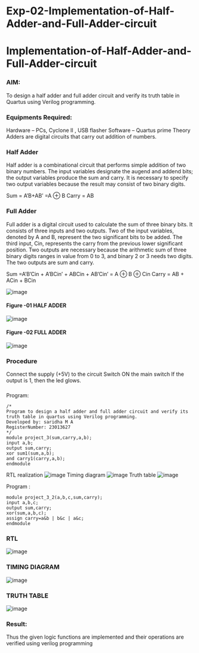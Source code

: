# Exp-02-Implementation-of-Half-Adder-and-Full-Adder-circuit

# Implementation-of-Half-Adder-and-Full-Adder-circuit
### AIM:
To design a half adder and full adder circuit and verify its truth table in Quartus using Verilog programming.

### Equipments Required:
Hardware – PCs, Cyclone II , USB flasher
Software – Quartus prime
Theory
Adders are digital circuits that carry out addition of numbers.

### Half Adder
Half adder is a combinational circuit that performs simple addition of two binary numbers. The input variables designate the augend and addend bits; the output variables produce the sum and carry. It is necessary to specify two output variables because the result may consist of two binary digits.

Sum = A’B+AB’ =A ⊕ B Carry = AB

### Full Adder
Full adder is a digital circuit used to calculate the sum of three binary bits. It consists of three inputs and two outputs. Two of the input variables, denoted by A and B, represent the two significant bits to be added. The third input, Cin, represents the carry from the previous lower significant position. Two outputs are necessary because the arithmetic sum of three binary digits ranges in value from 0 to 3, and binary 2 or 3 needs two digits. The two outputs are sum and carry.

Sum =A’B’Cin + A’BCin’ + ABCin + AB’Cin’ = A ⊕ B ⊕ Cin Carry = AB + ACin + BCin

 ![image](https://user-images.githubusercontent.com/36288975/163552156-a13e5a56-c638-4110-97d9-8896907c8d25.png)

#### Figure -01 HALF ADDER 


![image](https://user-images.githubusercontent.com/36288975/163552057-b3547877-6d07-45b4-b7e0-bcfebfad9e1d.png)

#### Figure -02 FULL ADDER 
![image](https://github.com/sandhiya2815/Exp-02-Implementation-of-Half-Adder-and-Full-Adder-circuit/assets/155123230/ca407adf-e3aa-40b0-9877-08e00c011555)

### Procedure

Connect the supply (+5V) to the circuit
Switch ON the main switch
If the output is 1, then the led glows.
### 

Program:
```
/*
Program to design a half adder and full adder circuit and verify its truth table in quartus using Verilog programming.
Developed by: saridha M A
RegisterNumber: 23013627 
*/
module project_3(sum,carry,a,b); 
input a,b; 
output sum,carry; 
xor sum1(sum,a,b); 
and carry1(carry,a,b); 
endmodule
```
RTL realization
![image](https://github.com/sandhiya2815/Exp-02-Implementation-of-Half-Adder-and-Full-Adder-circuit/assets/155123230/e4585857-094f-4231-9add-d610d29a6bef)
Timing diagram
![image](https://github.com/sandhiya2815/Exp-02-Implementation-of-Half-Adder-and-Full-Adder-circuit/assets/155123230/bc76d7b7-e7a7-4880-a659-57d310b9d3f9)
Truth table
![image](https://github.com/sandhiya2815/Exp-02-Implementation-of-Half-Adder-and-Full-Adder-circuit/assets/155123230/55bb89ab-197f-4936-981a-5c734ce44006)

Program :
```
module project_3_2(a,b,c,sum,carry);
input a,b,c;
output sum,carry;
xor(sum,a,b,c);
assign carry=a&b | b&c | a&c;
endmodule
```
### RTL
![image](https://github.com/sandhiya2815/Exp-02-Implementation-of-Half-Adder-and-Full-Adder-circuit/assets/155123230/4e65d33e-fc6f-44ef-9f14-35139a309d94)

### TIMING DIAGRAM
![image](https://github.com/sandhiya2815/Exp-02-Implementation-of-Half-Adder-and-Full-Adder-circuit/assets/155123230/4c1d47a0-23a4-4d4c-b900-81f0ae8833ad)

### TRUTH TABLE 
![image](https://github.com/sandhiya2815/Exp-02-Implementation-of-Half-Adder-and-Full-Adder-circuit/assets/155123230/fa625381-dc5b-44e9-895d-10945ac03a9b)


### Result:
Thus the given logic functions are implemented and their operations are verified using verilog programming

